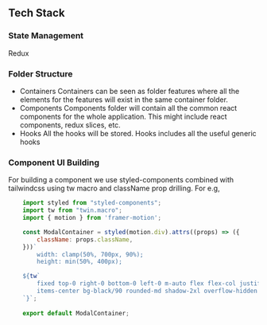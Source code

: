 ## Tech Stack

### State Management
Redux

### Folder Structure 
- Containers
  Containers can be seen as folder features where all the elements for the features will exist in the same container folder.
- Components
  Components folder will contain all the common react components for the whole application. This might include react components, redux slices, etc.
- Hooks
  All the hooks will be stored. Hooks includes all the useful generic hooks


### Component UI Building
For building a component we use styled-components combined with tailwindcss using tw macro and className prop drilling. For e.g,
```jsx
	import styled from "styled-components";
	import tw from "twin.macro";	
	import { motion } from 'framer-motion';	

	const ModalContainer = styled(motion.div).attrs((props) => ({
		className: props.className,
	}))`
		width: clamp(50%, 700px, 90%);
		height: min(50%, 400px);

	${tw`
		fixed top-0 right-0 bottom-0 left-0 m-auto flex flex-col justify-center
		items-center bg-black/90 rounded-md shadow-2xl overflow-hidden z-30
	`}`;
	
	export default ModalContainer;
```
